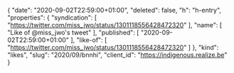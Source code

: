 {
  "date": "2020-09-02T22:59:00+01:00",
  "deleted": false,
  "h": "h-entry",
  "properties": {
    "syndication": [
      "https://twitter.com/miss_jwo/status/1301118556428472320"
    ],
    "name": [
      "Like of @miss_jwo's tweet"
    ],
    "published": [
      "2020-09-02T22:59:00+01:00"
    ],
    "like-of": [
      "https://twitter.com/miss_jwo/status/1301118556428472320"
    ]
  },
  "kind": "likes",
  "slug": "2020/09/bnnhi",
  "client_id": "https://indigenous.realize.be"
}
